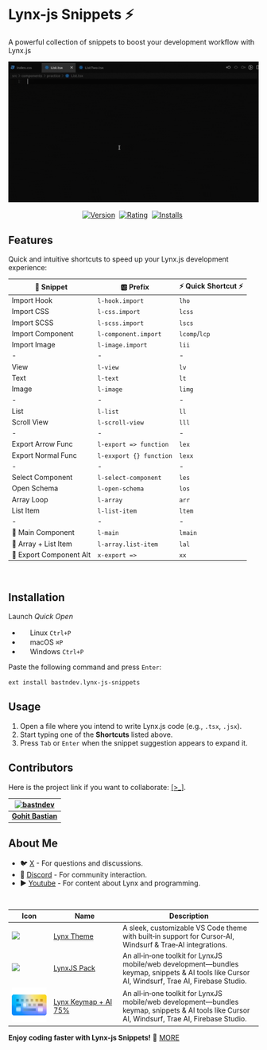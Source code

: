 # Lynx-js Snippets ⚡

A powerful collection of snippets to boost your development workflow with Lynx.js

![Use Extension](assets/gif/use-snippets.gif)

<p align="center">
    <a href="https://marketplace.visualstudio.com/items?itemName=bastndev.lynx-js-snippets"><img src="https://vsmarketplacebadges.dev/version-short/bastndev.lynx-js-snippets.jpg?style=for-the-badge&colorA=0078ca&colorB=EEEEEE&color=000000&label=VERSION" alt="Version"></a>&nbsp;
    <a href="https://marketplace.visualstudio.com/items?itemName=bastndev.lynx-js-snippets"><img src="https://vsmarketplacebadges.dev/rating-short/bastndev.lynx-js-snippets.jpg?style=for-the-badge&colorA=0078ca&colorB=EEEEEE&color=000000&label=Rating" alt="Rating"></a>&nbsp;
    <a href="https://marketplace.visualstudio.com/items?itemName=bastndev.lynx-js-snippets"><img src="https://vsmarketplacebadges.dev/installs-short/bastndev.lynx-js-snippets.jpg?style=for-the-badge&colorA=0078ca&colorB=EEEEEE&color=000000&label=Installs" alt="Installs"></a>&nbsp;
</p>

## Features

Quick and intuitive shortcuts to speed up your Lynx.js development experience:

| 🧩 Snippet              | 🆎 Prefix               | ⚡ Quick Shortcut ⚡ |
| ----------------------- | ----------------------- | -------------------- |
| Import Hook             | `l-hook.import`         | `lho`                |
| Import CSS              | `l-css.import`          | `lcss`               |
| Import SCSS             | `l-scss.import`         | `lscs`               |
| Import Component        | `l-component.import`    | `lcomp`/`lcp`        |
| Import Image            | `l-image.import`        | `lii`                |
| -                       | -                       | -                    |
| View                    | `l-view`                | `lv`                 |
| Text                    | `l-text`                | `lt`                 |
| Image                   | `l-image`               | `limg`               |
| -                       | -                       | -                    |
| List                    | `l-list`                | `ll`                 |
| Scroll View             | `l-scroll-view`         | `lll`                |
| -                       | -                       | -                    |
| Export Arrow Func       | `l-export => function`  | `lex`                |
| Export Normal Func      | `l-exxport {} function` | `lexx`               |
| -                       | -                       | -                    |
| Select Component        | `l-select-component`    | `les`                |
| Open Schema             | `l-open-schema`         | `los`                |
| Array Loop              | `l-array`               | `arr`                |
| List Item               | `l-list-item`           | `ltem`               |
| -                       | -                       | -                    |
| 🧪 Main Component       | `l-main`                | `lmain`              |
| 🧪 Array + List Item    | `l-array.list-item`     | `lal`                |
| 🧪 Export Component Alt | `x-export =>`           | `xx`                 |

</br>

## Installation

Launch _Quick Open_

- <img src="https://www.kernel.org/theme/images/logos/favicon.png" width=16 height=16/> Linux `Ctrl+P`
- <img src="https://developer.apple.com/favicon.ico" width=16 height=16/> macOS `⌘P`
- <img src="https://www.microsoft.com/favicon.ico" width=16 height=16/> Windows `Ctrl+P`

Paste the following command and press `Enter`:

```
ext install bastndev.lynx-js-snippets
```

## Usage

1.  Open a file where you intend to write Lynx.js code (e.g., `.tsx`, `.jsx`).
2.  Start typing one of the **Shortcuts** listed above.
3.  Press `Tab` or `Enter` when the snippet suggestion appears to expand it.

## Contributors

Here is the project link if you want to collaborate: [[>\_]](https://github.com/bastndev/Lynx-keymap).

| [![bastndev](https://github.com/bastndev.png?size=100)](https://github.com/bastndev) |
| :----------------------------------------------------------------------------------: |
|                   **[Gohit Bastian](https://github.com/bastndev)**                   |

## About Me

- 🐦 [X](https://twitter.com/bastndev) - For questions and discussions.
- 💬 [Discord](https://discord.com/invite/bgzvzP6aZH) - For community interaction.
- ▶️ [Youtube](https://www.youtube.com/@bastndev) - For content about Lynx and programming.

</br>

| Icon                                                                                                                                           | Name                                                                                             | Description                                                                                                                                     |
| ---------------------------------------------------------------------------------------------------------------------------------------------- | ------------------------------------------------------------------------------------------------ | ----------------------------------------------------------------------------------------------------------------------------------------------- |
| ![](https://bastndev.gallerycdn.vsassets.io/extensions/bastndev/lynx-theme/0.1.2/1744898058774/Microsoft.VisualStudio.Services.Icons.Default)  | [Lynx Theme](https://marketplace.visualstudio.com/items?itemName=bastndev.lynx-theme)            | A sleek, customizable VS Code theme with built‑in support for Cursor‑AI, Windsurf & Trae‑AI integrations.                                       |
| ![](https://bastndev.gallerycdn.vsassets.io/extensions/bastndev/lynxjs-pack/0.1.8/1745206864969/Microsoft.VisualStudio.Services.Icons.Default) | [LynxJS Pack](https://marketplace.visualstudio.com/items?itemName=bastndev.lynxjs-pack)          | An all‑in‑one toolkit for LynxJS mobile/web development—bundles keymap, snippets & AI tools like Cursor AI, Windsurf, Trae AI, Firebase Studio. |
| ![](https://raw.githubusercontent.com/bastndev/Lynx-Keymap/refs/heads/main/assets/images/icon2.png)                                            | [Lynx Keymap + AI 75%](https://marketplace.visualstudio.com/items?itemName=bastndev.lynx-keymap) | An all‑in‑one toolkit for LynxJS mobile/web development—bundles keymap, snippets & AI tools like Cursor AI, Windsurf, Trae AI, Firebase Studio. |

**Enjoy coding faster with Lynx-js Snippets!** 🚀
[MORE](https://marketplace.visualstudio.com/publishers/bastndev)
